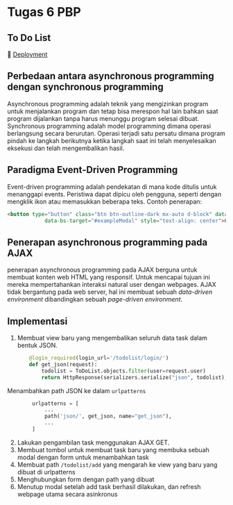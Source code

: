 # Tugas 6 PBP
## To Do List
📁 [Deployment](https://tugas2pbpjasmine.herokuapp.com/todolist/)

## Perbedaan antara asynchronous programming dengan synchronous programming
Asynchronous programming adalah teknik yang mengizinkan program untuk menjalankan program dan tetap bisa merespon hal lain bahkan saat  program dijalankan tanpa harus menunggu program selesai dibuat.
Synchronous programming adalah model programming dimana operasi berlangsung secara berurutan. Operasi terjadi satu persatu dimana program pindah ke langkah berikutnya ketika langkah saat ini telah menyelesaikan eksekusi dan telah mengembalikan hasil.

## Paradigma Event-Driven Programming
Event-driven programming adalah pendekatan di mana kode ditulis untuk menanggapi events. Peristiwa dapat dipicu oleh pengguna, seperti dengan mengklik ikon atau memasukkan beberapa teks.
Contoh penerapan:
```html
<button type="button" class="btn btn-outline-dark mx-auto d-block" data-bs-toggle="modal"
            data-bs-target="#exampleModal" style="text-align: center">Create new task</button>
```

## Penerapan asynchronous programming pada AJAX
penerapan asynchronous programming pada AJAX berguna untuk membuat konten web HTML yang responsif. Untuk mencapai tujuan ini mereka mempertahankan interaksi natural user dengan webpages. AJAX tidak bergantung pada web server, hal ini membuat sebuah _data-driven environment_ dibandingkan sebuah _page-driven environment_.

## Implementasi
1. Membuat view baru yang mengembalikan seluruh data task dalam bentuk JSON.
 ```py
        @login_required(login_url='/todolist/login/')
        def get_json(request):
            todolist = ToDoList.objects.filter(user=request.user)
            return HttpResponse(serializers.serialize("json", todolist), content_type="application/json")
```
   Menambahkan path JSON ke dalam `urlpatterns`
```py
        urlpatterns = [
            ...
            path('json/', get_json, name="get_json"),
            ...
        ]
```
2. Lakukan pengambilan task menggunakan AJAX GET.
3. Membuat tombol untuk membuat task baru yang membuka sebuah modal dengan form untuk menambahkan task
4. Membuat path `/todolist/add` yang mengarah ke view yang baru yang dibuat di urlpatterns
5. Menghubungkan form dengan path yang dibuat
6. Menutup modal setelah add task berhasil dilakukan, dan refresh webpage utama secara asinkronus


